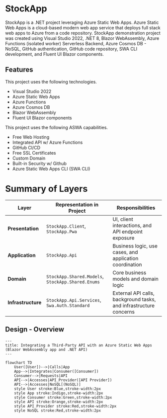 # StockApp

StockApp is a .NET project leveraging Azure Static Web Apps.  Azure Static Web Apps is a cloud-based modern web app service that deploys full stack web apps to Azure from a code repository.  StockApp demonstration project was created using Visual Studio 2022, .NET 8, Blazor WebAssembly, Azure Functions (isolated worker) Serverless Backend, Azure Cosmos DB - NoSQL, GitHub authentication, GitHub code repository, SWA CLI development, and Fluent UI Blazor components. 

## Features

This project uses the following technologies.

- Visual Studio 2022
- Azure Static Web Apps
- Azure Functions
- Azure Cosmos DB
- Blazor WebAssembly
- Fluent UI Blazor components

This project uses the following ASWA capabilities.

- Free Web Hosting
- Integrated API w/ Azure Functions
- GitHub CI/CD
- Free SSL Certificates
- Custom Domain
- Built-in Security w/ Github
- Azure Static Web Apps CLI (SWA CLI)

# Summary of Layers

| **Layer**         | **Representation in Project**                           | **Responsibilities**                                           |
|-------------------|---------------------------------------------------------|---------------------------------------------------------------|
| **Presentation**  | `StockApp.Client`, `StockApp.Pwa`            | UI, client interactions, and API endpoint exposure             |
| **Application**   | `StockApp.Api`                                      | Business logic, use cases, and application coordination         |
| **Domain**        | `StockApp.Shared.Models`, `StockApp.Shared.Enums`        | Core business models and domain logic                          |
| **Infrastructure**| `StockApp.Api.Services`, `Swa.Auth.Standard` | External API calls, background tasks, and infrastructure concerns|

## Design - Overview
```mermaid
---
title: Integrating a Third-Party API with an Azure Static Web Apps (Blazor WebAssembly app and .NET API)
---

flowchart TD
    User([User])-->|Calls|App
    App-->|Integrates|Consumer([Consumer])
    Consumer-->|Requests|API
    API-->|Accesses|API_Provider([API Provider])
    API-->|Accesses|NoSQL[(NoSQL)]
    style User stroke:Blue,stroke-width:2px
    style App stroke:Indigo,stroke-width:2px
    style Consumer stroke:Green,stroke-width:2px
    style API stroke:Orange,stroke-width:2px
    style API_Provider stroke:Red,stroke-width:2px
    style NoSQL stroke:Red,stroke-width:2px